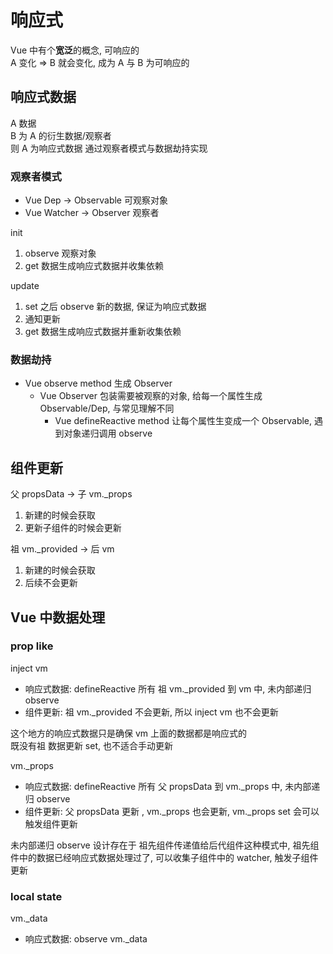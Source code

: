 # 响应式

Vue 中有个**宽泛**的概念, 可响应的  
A 变化  => B 就会变化, 成为 A 与 B 为可响应的  

## 响应式数据

A 数据  
B 为 A 的衍生数据/观察者  
则 A 为响应式数据
通过观察者模式与数据劫持实现  

### 观察者模式

- Vue Dep -> Observable    可观察对象
- Vue Watcher -> Observer  观察者

init

1. observe 观察对象
2. get 数据生成响应式数据并收集依赖

update

1. set 之后 observe 新的数据, 保证为响应式数据
2. 通知更新
3. get 数据生成响应式数据并重新收集依赖

### 数据劫持

- Vue observe method  生成 Observer
  - Vue Observer      包装需要被观察的对象, 给每一个属性生成 Observable/Dep, 与常见理解不同
    - Vue defineReactive method 让每个属性生变成一个 Observable, 遇到对象递归调用 observe

## 组件更新

父 propsData -> 子 vm._props 

1. 新建的时候会获取
2. 更新子组件的时候会更新

祖 vm._provided -> 后 vm

1. 新建的时候会获取
2. 后续不会更新

## Vue 中数据处理

### prop like

inject vm

- 响应式数据: defineReactive 所有 祖 vm._provided 到 vm 中, 未内部递归 observe
- 组件更新: 祖 vm._provided 不会更新, 所以 inject vm 也不会更新

这个地方的响应式数据只是确保 vm 上面的数据都是响应式的  
既没有祖 数据更新 set, 也不适合手动更新
 
vm._props

- 响应式数据: defineReactive 所有 父 propsData 到 vm._props 中, 未内部递归 observe
- 组件更新: 父 propsData 更新 , vm._props 也会更新, vm._props set 会可以触发组件更新

未内部递归 observe 设计存在于 祖先组件传递值给后代组件这种模式中, 祖先组件中的数据已经响应式数据处理过了, 可以收集子组件中的 watcher, 触发子组件更新

### local state

vm._data

- 响应式数据: observe vm._data



